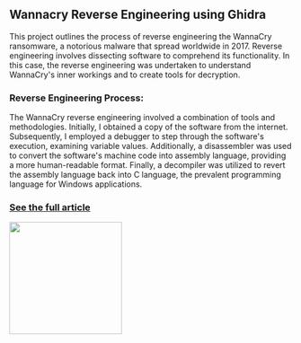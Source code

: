 ## Wannacry Reverse Engineering using Ghidra

This project outlines the process of reverse engineering the WannaCry ransomware, a notorious malware that spread worldwide in 2017. Reverse engineering involves dissecting software to comprehend its functionality. In this case, the reverse engineering was undertaken to understand WannaCry's inner workings and to create tools for decryption.

### Reverse Engineering Process:

The WannaCry reverse engineering involved a combination of tools and methodologies. Initially, I obtained a copy of the software from the internet. Subsequently, I employed a debugger to step through the software's execution, examining variable values. Additionally, a disassembler was used to convert the software's machine code into assembly language, providing a more human-readable format. Finally, a decompiler was utilized to revert the assembly language back into C language, the prevalent programming language for Windows applications.

### [See the full article](https://github.com/ItayYogev/Wannacry-Reverse-Engineering/blob/main/wannacry%20reverse%20engineering.pdf)

<a href="https://github.com/ItayYogev/Wannacry-Reverse-Engineering/blob/main/wannacry%20reverse%20engineering.pdf">
    <img src="https://www.novabackup.com/hs-fs/hubfs/WannaCry.jpg?width=679&name=WannaCry.jpg" width="200" height="200">
  </a>
